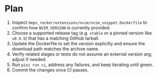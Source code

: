 # Plan

1. Inspect `deps_rocker/extensions/nvim/nvim_snippet.Dockerfile` to confirm how `NVIM_VERSION` is currently provided.
2. Choose a supported release tag (e.g. `stable` or a pinned version like `v0.9.5`) that has a matching GitHub tarball.
3. Update the Dockerfile to set the version explicitly and ensure the download path matches the archive name.
4. Verify related stages or tests do not assume an external version arg; adjust if needed.
5. Run `pixi run ci`, address any failures, and keep iterating until green.
6. Commit the changes once CI passes.
